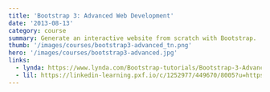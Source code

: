 ```yaml
---
title: 'Bootstrap 3: Advanced Web Development'
date: '2013-08-13'
category: course
summary: Generate an interactive website from scratch with Bootstrap.
thumb: '/images/courses/bootstrap3-advanced_tn.png'
hero: '/images/courses/bootstrap3-advanced.jpg'
links:
  - lynda: https://www.lynda.com/Bootstrap-tutorials/Bootstrap-3-Advanced-Web-Development/124079-2.html
  - lil: https://linkedin-learning.pxf.io/c/1252977/449670/8005?u=https%3A%2F%2Fwww.linkedin.com%2Flearning%2Fbootstrap-3-advanced-web-development
---
```

